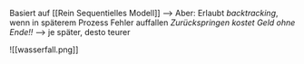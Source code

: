 Basiert auf [[Rein Sequentielles Modell]]
--> Aber: Erlaubt _backtracking_, wenn in späterem Prozess Fehler auffallen
_Zurückspringen kostet Geld ohne Ende!!_
--> je später, desto teurer

![[wasserfall.png]]
